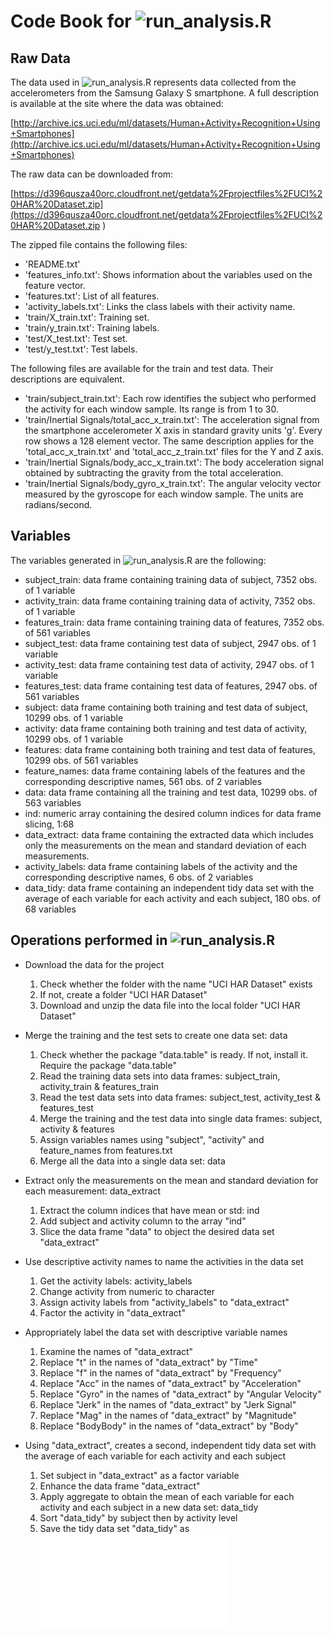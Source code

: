 # Code Book for ![run_analysis.R](run_analysis.R)
## Raw Data
The data used in ![run_analysis.R](run_analysis.R) represents data collected from the accelerometers from the Samsung Galaxy S smartphone. A full description is available at the site where the data was obtained: 

[http://archive.ics.uci.edu/ml/datasets/Human+Activity+Recognition+Using+Smartphones](http://archive.ics.uci.edu/ml/datasets/Human+Activity+Recognition+Using+Smartphones)

The raw data can be downloaded from: 

[https://d396qusza40orc.cloudfront.net/getdata%2Fprojectfiles%2FUCI%20HAR%20Dataset.zip](https://d396qusza40orc.cloudfront.net/getdata%2Fprojectfiles%2FUCI%20HAR%20Dataset.zip )

The zipped file contains the following files:

* 'README.txt'
* 'features_info.txt': Shows information about the variables used on the feature vector.
* 'features.txt': List of all features.
* 'activity_labels.txt': Links the class labels with their activity name.
* 'train/X_train.txt': Training set.
* 'train/y_train.txt': Training labels.
* 'test/X_test.txt': Test set.
* 'test/y_test.txt': Test labels.

The following files are available for the train and test data. Their descriptions are equivalent. 
* 'train/subject_train.txt': Each row identifies the subject who performed the activity for each window sample. Its range is from 1 to 30. 
* 'train/Inertial Signals/total_acc_x_train.txt': The acceleration signal from the smartphone accelerometer X axis in standard gravity units 'g'. Every row shows a 128 element vector. The same description applies for the 'total_acc_x_train.txt' and 'total_acc_z_train.txt' files for the Y and Z axis. 
* 'train/Inertial Signals/body_acc_x_train.txt': The body acceleration signal obtained by subtracting the gravity from the total acceleration.
* 'train/Inertial Signals/body_gyro_x_train.txt': The angular velocity vector measured by the gyroscope for each window sample. The units are radians/second.


## Variables 
The variables generated in ![run_analysis.R](run_analysis.R) are the following:

* subject_train: data frame containing training data of subject, 7352 obs. of 1 variable
* activity_train: data frame containing training data of activity, 7352 obs. of 1 variable
* features_train: data frame containing training data of features, 7352 obs. of 561 variables
* subject_test: data frame containing test data of subject, 2947 obs. of 1 variable
* activity_test: data frame containing test data of activity, 2947 obs. of 1 variable
* features_test: data frame containing test data of features, 2947 obs. of 561 variables
* subject: data frame containing both training and test data of subject, 10299 obs. of 1 variable
* activity: data frame containing both training and test data of activity, 10299 obs. of 1 variable
* features: data frame containing both training and test data of features, 10299 obs. of 561 variables
* feature_names: data frame containing labels of the features and the corresponding descriptive names, 561 obs. of 2 variables
* data: data frame containing all the training and test data, 10299 obs. of 563 variables
* ind: numeric array containing the desired column indices for data frame slicing, 1:68
* data_extract: data frame containing the extracted data which includes only the measurements on the mean and standard deviation of each measurements.
* activity_labels: data frame containing labels of the activity and the corresponding descriptive names, 6 obs. of 2 variables
* data_tidy: data frame containing an independent tidy data set with the average of each variable for each activity and each subject, 180 obs. of 68 variables


## Operations performed in ![run_analysis.R](run_analysis.R)
* Download the data for the project
  1. Check whether the folder with the name "UCI HAR Dataset" exists
  2. If not, create a folder "UCI HAR Dataset"
  3. Download and unzip the data file into the local folder "UCI HAR Dataset"
  
* Merge the training and the test sets to create one data set: data
  1. Check whether the package "data.table" is ready. If not, install it. Require the package "data.table"
  2. Read the training data sets into data frames: subject_train, activity_train & features_train
  3. Read the test data sets into data frames: subject_test, activity_test & features_test
  4. Merge the training and the test data into single data frames: subject, activity & features
  5. Assign variables names using "subject", "activity" and feature_names from features.txt
  6. Merge all the data into a single data set: data
  
* Extract only the measurements on the mean and standard deviation for each measurement: data_extract
  1. Extract the column indices that have mean or std: ind
  2. Add subject and activity column to the array "ind"
  3. Slice the data frame "data" to object the desired data set "data_extract"
  
* Use descriptive activity names to name the activities in the data set
  1. Get the activity labels: activity_labels
  2. Change activity from numeric to character
  3. Assign activity labels from "activity_labels" to "data_extract"
  4. Factor the activity in "data_extract"
  
* Appropriately label the data set with descriptive variable names
  1. Examine the names of "data_extract"
  2. Replace "t" in the names of "data_extract" by "Time"
  3. Replace "f" in the names of "data_extract" by "Frequency"
  4. Replace "Acc" in the names of "data_extract" by "Acceleration"
  5. Replace "Gyro" in the names of "data_extract" by "Angular Velocity"
  6. Replace "Jerk" in the names of "data_extract" by "Jerk Signal"
  7. Replace "Mag" in the names of "data_extract" by "Magnitude"
  8. Replace "BodyBody" in the names of "data_extract" by "Body"
  
* Using "data_extract", creates a second, independent tidy data set with the average of each variable for each activity and each subject
  1. Set subject in "data_extract" as a factor variable
  2. Enhance the data frame "data_extract"
  3. Apply aggregate to obtain the mean of each variable for each activity and each subject in a new data set: data_tidy
  4. Sort "data_tidy" by subject then by activity level
  5. Save the tidy data set "data_tidy" as ![tidy_data.txt](tidy_data.txt) 



